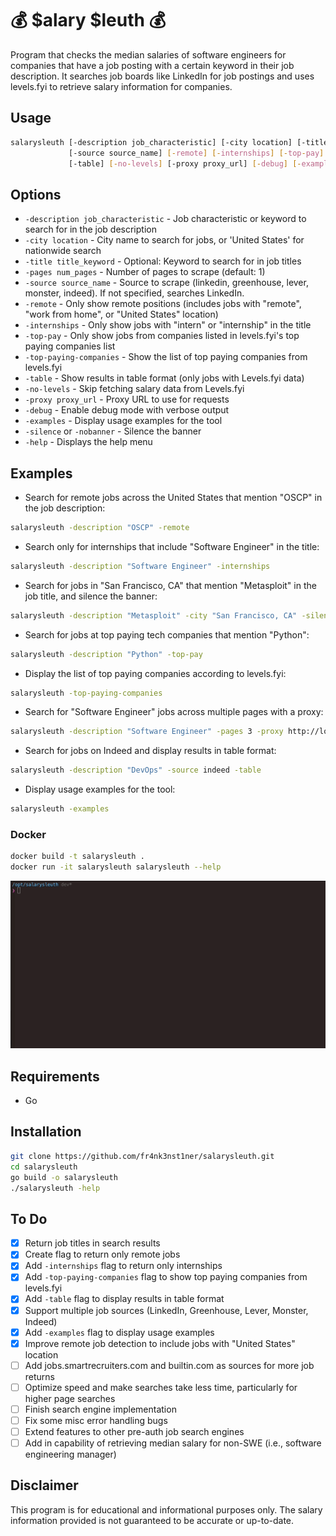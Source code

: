 # 💰 $alary $leuth 💰
Program that checks the median salaries of software engineers for companies that have a job posting with a certain keyword in their job description. It searches job boards like LinkedIn for job postings and uses levels.fyi to retrieve salary information for companies.

## Usage
```bash
salarysleuth [-description job_characteristic] [-city location] [-title title_keyword] [-pages num_pages] 
             [-source source_name] [-remote] [-internships] [-top-pay] [-top-paying-companies]
             [-table] [-no-levels] [-proxy proxy_url] [-debug] [-examples] [-silence | -nobanner] [-help]
```

## Options
* `-description job_characteristic` - Job characteristic or keyword to search for in the job description
* `-city location` - City name to search for jobs, or 'United States' for nationwide search
* `-title title_keyword` - Optional: Keyword to search for in job titles
* `-pages num_pages` - Number of pages to scrape (default: 1)
* `-source source_name` - Source to scrape (linkedin, greenhouse, lever, monster, indeed). If not specified, searches LinkedIn.
* `-remote` - Only show remote positions (includes jobs with "remote", "work from home", or "United States" location)
* `-internships` - Only show jobs with "intern" or "internship" in the title
* `-top-pay` - Only show jobs from companies listed in levels.fyi's top paying companies list
* `-top-paying-companies` - Show the list of top paying companies from levels.fyi
* `-table` - Show results in table format (only jobs with Levels.fyi data)
* `-no-levels` - Skip fetching salary data from Levels.fyi
* `-proxy proxy_url` - Proxy URL to use for requests
* `-debug` - Enable debug mode with verbose output
* `-examples` - Display usage examples for the tool
* `-silence` or `-nobanner` - Silence the banner
* `-help` - Displays the help menu

## Examples
- Search for remote jobs across the United States that mention "OSCP" in the job description:
```bash
salarysleuth -description "OSCP" -remote
```

- Search only for internships that include "Software Engineer" in the title:
```bash
salarysleuth -description "Software Engineer" -internships
```

- Search for jobs in "San Francisco, CA" that mention "Metasploit" in the job title, and silence the banner:
```bash
salarysleuth -description "Metasploit" -city "San Francisco, CA" -silence
```

- Search for jobs at top paying tech companies that mention "Python":
```bash
salarysleuth -description "Python" -top-pay
```

- Display the list of top paying companies according to levels.fyi:
```bash
salarysleuth -top-paying-companies
```

- Search for "Software Engineer" jobs across multiple pages with a proxy:
```bash
salarysleuth -description "Software Engineer" -pages 3 -proxy http://localhost:8080
```

- Search for jobs on Indeed and display results in table format:
```bash
salarysleuth -description "DevOps" -source indeed -table
```

- Display usage examples for the tool:
```bash
salarysleuth -examples
```

### Docker
```bash
docker build -t salarysleuth .
docker run -it salarysleuth salarysleuth --help
```

![Alt Text](https://github.com/fr4nk3nst1ner/salarysleuth/blob/main/resources/salarysleuth_3.gif)

## Requirements
* Go

## Installation
```bash
git clone https://github.com/fr4nk3nst1ner/salarysleuth.git
cd salarysleuth
go build -o salarysleuth
./salarysleuth -help
```

## To Do

- [x] Return job titles in search results
- [x] Create flag to return only remote jobs
- [x] Add `-internships` flag to return only internships
- [x] Add `-top-paying-companies` flag to show top paying companies from levels.fyi
- [x] Add `-table` flag to display results in table format
- [x] Support multiple job sources (LinkedIn, Greenhouse, Lever, Monster, Indeed)
- [x] Add `-examples` flag to display usage examples
- [x] Improve remote job detection to include jobs with "United States" location
- [ ] Add jobs.smartrecruiters.com and builtin.com as sources for more job returns
- [ ] Optimize speed and make searches take less time, particularly for higher page searches
- [ ] Finish search engine implementation
- [ ] Fix some misc error handling bugs
- [ ] Extend features to other pre-auth job search engines
- [ ] Add in capability of retrieving median salary for non-SWE (i.e., software engineering manager)

## Disclaimer
This program is for educational and informational purposes only. The salary information provided is not guaranteed to be accurate or up-to-date.

